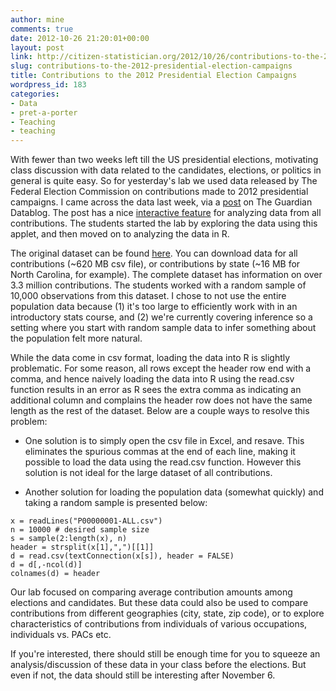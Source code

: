 ```yaml
---
author: mine
comments: true
date: 2012-10-26 21:20:01+00:00
layout: post
link: http://citizen-statistician.org/2012/10/26/contributions-to-the-2012-presidential-election-campaigns/
slug: contributions-to-the-2012-presidential-election-campaigns
title: Contributions to the 2012 Presidential Election Campaigns
wordpress_id: 183
categories:
- Data
- pret-a-porter
- Teaching
- teaching
---
```


With fewer than two weeks left till the US presidential elections, motivating class discussion with data related to the candidates, elections, or politics in general is quite easy. So for yesterday's lab we used data released by The Federal Election Commission on contributions made to 2012 presidential campaigns. I came across the data last week, via a [post](http://www.guardian.co.uk/news/datablog/interactive/2012/oct/19/us-presidential-election-fundraising) on The Guardian Datablog. The post has a nice [interactive feature](http://public.tableausoftware.com/views/USAElectionContributions_1/StateLevelContributions?&:exclude=State%20Level&:sync_session=vizql029/83febbf2-0:0) for analyzing data from all contributions. The students started the lab by exploring the data using this applet, and then moved on to analyzing the data in R.

The original dataset can be found [here](http://www.fec.gov/disclosurep/PDownload.do). You can download data for all contributions (~620 MB csv file), or contributions by state (~16 MB for North Carolina, for example). The complete dataset has information on over 3.3 million contributions. The students worked with a random sample of 10,000 observations from this dataset. I chose to not use the entire population data because (1) it's too large to efficiently work with in an introductory stats course, and (2) we're currently covering inference so a setting where you start with random sample data to infer something about the population felt more natural.

While the data come in csv format, loading the data into R is slightly problematic. For some reason, all rows except the header row end with a comma, and hence naively loading the data into R using the read.csv function results in an error as R sees the extra comma as indicating an additional column and complains the header row does not have the same length as the rest of the dataset. Below are a couple ways to resolve this problem:

  * One solution is to simply open the csv file in Excel, and resave. This eliminates the spurious commas at the end of each line, making it possible to load the data using the read.csv function. However this solution is not ideal for the large dataset of all contributions.

  * Another solution for loading the population data (somewhat quickly) and taking a random sample is presented below:

```
x = readLines("P00000001-ALL.csv")
n = 10000 # desired sample size
s = sample(2:length(x), n)
header = strsplit(x[1],",")[[1]]
d = read.csv(textConnection(x[s]), header = FALSE)
d = d[,-ncol(d)]
colnames(d) = header
```

Our lab focused on comparing average contribution amounts among elections and candidates. But these data could also be used to compare contributions from different geographies (city, state, zip code), or to explore characteristics of contributions from individuals of various occupations, individuals vs. PACs etc.

If you're interested, there should still be enough time for you to squeeze an analysis/discussion of these data in your class before the elections. But even if not, the data should still be interesting after November 6.
